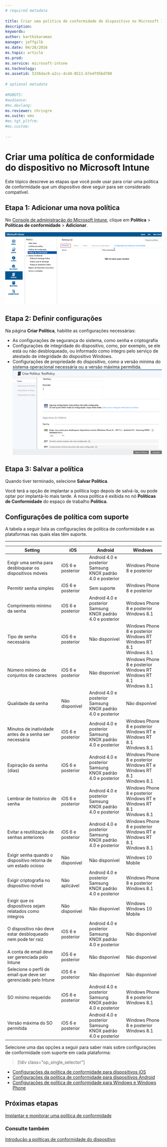 ```yaml
---
# required metadata

title: Criar uma política de conformidade do dispositivo no Microsoft Intune | Microsoft Intune
description:
keywords:
author: karthikaraman
manager: jeffgilb
ms.date: 04/28/2016
ms.topic: article
ms.prod:
ms.service: microsoft-intune
ms.technology:
ms.assetid: 5336dac0-a2cc-4cd4-8511-67e4f95bd700

# optional metadata

#ROBOTS:
#audience:
#ms.devlang:
ms.reviewer: chrisgre
ms.suite: ems
#ms.tgt_pltfrm:
#ms.custom:

---
```


# Criar uma política de conformidade do dispositivo no Microsoft Intune
Este tópico descreve as etapas que você pode usar para criar uma política de conformidade que um dispositivo deve seguir para ser considerado compatível.

##  Etapa 1: Adicionar uma nova política
  No [Console de administração do Microsoft Intune](https://manage.microsoft.com), clique em **Política** &gt; **Políticas de conformidade** &gt; **Adicionar**.

  ![Captura de tela da página da política de conformidade no console de administração do Intune, mostrando a opção Adicionar no menu na parte superior da página](./media/intune-sa-3a-add-compliance-policy.png)

##  Etapa 2: Definir configurações
Na página **Criar Política**, habilite as configurações necessárias:
  -   As configurações de segurança do sistema, como senha e criptografia
  -   Configurações de integridade do dispositivo, como, por exemplo, se ele está ou não desbloqueado, ou informado como íntegro pelo serviço de atestado de integridade do dispositivo Windows.
  -   Configurações de propriedade do dispositivo, como a versão mínima do sistema operacional necessária ou a versão máxima permitida.
![Captura de tela da guia Geral da página Criar Política ](./media/intune-sa-3b-create-policy.png)

##  Etapa 3: Salvar a política
Quando tiver terminado, selecione **Salvar Política**.

Você terá a opção de implantar a política logo depois de salvá-la, ou pode optar por implantá-lo mais tarde. A nova política é exibida no nó **Políticas de Conformidade** do espaço de trabalho **Política**.

## Configurações de política com suporte
A tabela a seguir lista as configurações de política de conformidade e as plataformas nas quais elas têm suporte.

-------------
|Setting|iOS|Android|Windows|
|-----|----|-----|-----|
|Exigir uma senha para desbloquear os dispositivos móveis|iOS 6 e posterior|Android 4.0 e posterior <br>Samsung KNOX padrão 4.0 e posterior|Windows Phone 8 e posterior|
|Permitir senha simples|iOS 6 e posterior|Sem suporte|Windows Phone 8 e posterior|
|Comprimento mínimo da senha|iOS 6 e posterior| Android 4.0 e posterior<br>Samsung KNOX padrão 4.0 e posterior| Windows Phone 8 e posterior<br>Windows 8.1|
|Tipo de senha necessária|iOS 6 e posterior|Não disponível|Windows Phone 8 e posterior <br>Windows RT<br> Windows RT 8.1 <br>Windows 8.1|
|Número mínimo de conjuntos de caracteres|iOS 6 e posterior|Não disponível|Windows Phone 8 e posterior <br>Windows RT<br> Windows RT 8.1 <br>Windows 8.1|
|Qualidade da senha|Não disponível|Android 4.0 e posterior <br>Samsung KNOX padrão 4.0 e posterior|Não disponível|
|Minutos de inatividade antes de a senha ser necessária|iOS 6 e posterior|Android 4.0 e posterior<br>Samsung KNOX padrão 4.0 e posterior|Windows Phone 8 e posterior<br>Windows RT e Windows RT 8.1<br>Windows 8.1|
|Expiração da senha (dias)|iOS 6 e posterior|Android 4.0 e posterior<br>Samsung KNOX padrão 4.0 e posterior|Windows Phone 8 e posterior<br>Windows RT e Windows RT 8.1<br>Windows 8.1|
|Lembrar de histórico de senha|iOS 6 e posterior|Android 4.0 e posterior<br>Samsung KNOX padrão 4.0 e posterior|Windows Phone 8 e posterior<br>Windows RT e Windows RT 8.1<br>Windows 8.1|
|Evitar a reutilização de senhas anteriores|iOS 6 e posterior|Android 4.0 e posterior<br>Samsung KNOX padrão 4.0 e posterior|Windows Phone 8 e posterior<br>Windows RT e Windows RT 8.1<br>Windows 8.1|
|Exigir senha quando o dispositivo retorna de um estado ocioso| Não disponível| Não disponível|Windows 10 Mobile|
|Exigir criptografia no dispositivo móvel|Não aplicável|Android 4.0 e posterior<br>Samsung KNOX padrão 4.0 e posterior|Windows Phone 8 e posterior<br> Windows 8.1|
|Exigir que os dispositivos sejam relatados como íntegros| Não disponível| Não disponível|Windows <br>Windows 10 Mobile|
|O dispositivo não deve estar desbloqueado nem pode ter raiz|iOS 6 e posterior|Android 4.0 e posterior<br>Samsung KNOX padrão 4.0 e posterior|Não disponível|
|A conta de email deve ser gerenciada pelo Intune|iOS 6 e posterior|Não disponível| Não disponível|
|Selecione o perfil de email que deve ser gerenciado pelo Intune|iOS 6 e posterior|Não disponível| Não disponível|
|SO mínimo requerido|iOS 6 e posterior|Android 4.0 e posterior<br>Samsung KNOX padrão 4.0 e posterior| Windows Phone 8 e posterior<br>Windows 8.1|
|Versão máxima do SO permitida|iOS 6 e posterior|Android 4.0 e posterior<br>Samsung KNOX padrão 4.0 e posterior|Windows Phone 8 e posterior<br>Windows 8.1|

Selecione uma das opções a seguir para saber mais sobre configurações de conformidade com suporte em cada plataforma:
> [!div class="op_single_selector"]
- [Configurações da política de conformidade para dispositivos iOS](ios-compliance-policy-settings-in-microsoft-intune.md)
- [Configurações da política de conformidade para dispositivos Android](android-compliance-policy-settings-in-microsoft-intune.md)
- [Configurações de política de conformidade para Windows e Windows Phone ](windows-compliance-policy-settings-in-microsoft-intune.md)


## Próximas etapas
[Implantar e monitorar uma política de conformidade](deploy-and-monitor-a-device-compliance-policy-in-microsoft-intune.md)

### Consulte também
[Introdução a políticas de conformidade do dispositivo](introduction-to-device-compliance-policies-in-microsoft-intune.md)


<!--HONumber=Jun16_HO2-->


